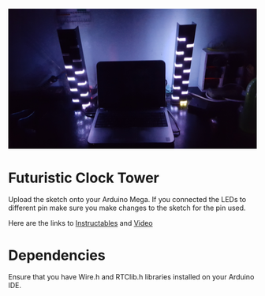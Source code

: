 ![Image](https://github.com/5Volts/Arduino-Clock-Tower/blob/master/img.jpg)
# Futuristic Clock Tower
Upload the sketch onto your Arduino Mega. If you connected the LEDs to different pin make sure you make changes to the sketch for the pin used.

Here are the links to [Instructables](https://www.instructables.com/id/DIY-LED-Dual-Clock-Tower/) and [Video](https://www.youtube.com/watch?v=3JY76sLfSo4)

# Dependencies
Ensure that you have Wire.h and RTClib.h libraries installed on your Arduino IDE.